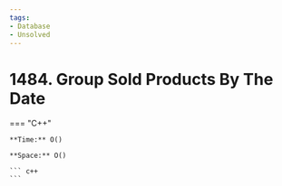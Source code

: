 ```yaml
---
tags:
- Database
- Unsolved
---
```



# 1484. Group Sold Products By The Date

=== "C++"

    **Time:** O()

    **Space:** O()

    ``` c++
    ```